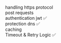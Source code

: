 handling https protocol <br />
post requests <br />
authentication jwt ✅ <br /> 
protection dns ✅ <br />
caching <br />
Timeout & Retry Logic ✅ <br />
